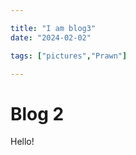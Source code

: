 ```yaml
---

title: "I am blog3"
date: "2024-02-02"

tags: ["pictures","Prawn"]

---
```


# Blog 2

Hello!


